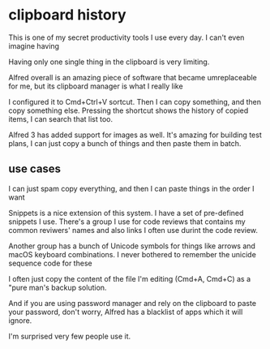 # clipboard history

This is one of my secret productivity tools I use every day. I can't even imagine having 

Having only one single thing in the clipboard is very limiting.

Alfred overall is an amazing piece of software that became umreplaceable for me, but its clipboard manager is what I really like

I configured it to Cmd+Ctrl+V sortcut. Then I can copy something, and then copy something else. Pressing the shortcut shows the history of copied items, I can search that list too.

Alfred 3 has added support for images as well. It's amazing for building test plans, I can just copy a bunch of things and then paste them in batch.

## use cases 

I can just spam copy everything, and then I can paste things in the order I want

Snippets is a nice extension of this system. I have a set of pre-defined snippets I use. There's a group I use for code reviews that contains my common reviwers' names and also links I often use durint the code review.

Another group has a bunch of Unicode symbols for things like arrows and macOS keyboard combinations. I never bothered to remember the unicide sequence code for these

I often just copy the content of the file I'm editing (Cmd+A, Cmd+C) as a "pure man's backup solution.

And if you are using password manager and rely on the clipboard to paste your password, don't worry, Alfred has a blacklist of apps which it will ignore.

I'm surprised very few people use it.